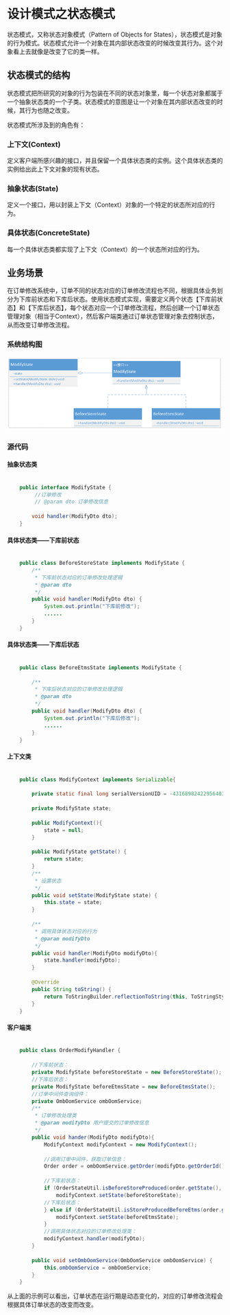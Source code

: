 # 设计模式之状态模式

状态模式，又称状态对象模式（Pattern of Objects for States），状态模式是对象的行为模式。状态模式允许一个对象在其内部状态改变的时候改变其行为。这个对象看上去就像是改变了它的类一样。

## 状态模式的结构
状态模式把所研究的对象的行为包装在不同的状态对象里，每一个状态对象都属于一个抽象状态类的一个子类。状态模式的意图是让一个对象在其内部状态改变的时候，其行为也随之改变。

状态模式所涉及到的角色有：

### 上下文(Context)
定义客户端所感兴趣的接口，并且保留一个具体状态类的实例。这个具体状态类的实例给出此上下文对象的现有状态。

### 抽象状态(State)
定义一个接口，用以封装上下文（Context）对象的一个特定的状态所对应的行为。

### 具体状态(ConcreteState)
每一个具体状态类都实现了上下文（Context）的一个状态所对应的行为。

## 业务场景
在订单修改系统中，订单不同的状态对应的订单修改流程也不同，根据具体业务划分为下库前状态和下库后状态。使用状态模式实现，需要定义两个状态【下库前状态】和【下库后状态】，每个状态对应一个订单修改流程，然后创建一个订单状态管理对象（相当于Context），然后客户端类通过订单状态管理对象去控制状态，从而改变订单修改流程。
###	系统结构图
![图片](img/state_00.png)

### 源代码
#### 抽象状态类

```java

	public interface ModifyState {
	     //订单修改
	     // @param dto 订单修改信息
	     
	    void handler(ModifyDto dto);
	}
```
#### 具体状态类——下库前状态
```java

	public class BeforeStoreState implements ModifyState {
	    /**
	     * 下库前状态对应的订单修改处理逻辑
	     * @param dto
	     */
	    public void handler(ModifyDto dto) {
	        System.out.println("下库前修改");
	        ......
	    }
	}
```
#### 具体状态类——下库后状态
```java

	public class BeforeEtmsState implements ModifyState {
	
	    /**
	     * 下库后状态对应的订单修改处理逻辑
	     * @param dto
	     */
	    public void handler(ModifyDto dto) {
	        System.out.println("下库后修改");
	        ......
	    }
	}
```
#### 上下文类
```java

    public class ModifyContext implements Serializable{

	    private static final long serialVersionUID = -4316898242295640398L;
	
	    private ModifyState state;
	
	    public ModifyContext(){
	        state = null;
	    }
	
	    public ModifyState getState() {
	        return state;
	    }
	    /**
	     * 设置状态
	     */
	    public void setState(ModifyState state) {
	        this.state = state;
	    }
	
	    /**
	     * 调用具体状态对应的行为
	     * @param modifyDto
	     */
	    public void handler(ModifyDto modifyDto){
	        state.handler(modifyDto);
	    }
	
	    @Override
	    public String toString() {
	        return ToStringBuilder.reflectionToString(this, ToStringStyle.SHORT_PREFIX_STYLE);
	    }
	}
```

#### 客户端类
```java

    public class OrderModifyHandler {

	    //下库前状态：
	    private ModifyState beforeStoreState = new BeforeStoreState();
	    //下库后状态：
	    private ModifyState beforeEtmsState = new BeforeEtmsState();
	    //订单中间件查询组件：
	    private OmbOomService ombOomService;
	    /**
	     * 订单修改处理类
	     * @param modifyDto 用户提交的订单修改信息
	     */
	    public void hander(ModifyDto modifyDto){
	        ModifyContext modifyContext = new ModifyContext();
	
	        //调用订单中间件，获取订单信息：
	        Order order = ombOomService.getOrder(modifyDto.getOrderId(), modifyDto.getRequestionId());
	
	        //下库前状态：
	        if (OrderStateUtil.isBeforeStoreProduced(order.getState(), order.getState2())) {
	            modifyContext.setState(beforeStoreState);
	        //下库后状态：
	        } else if (OrderStateUtil.isStoreProducedBeforeEtms(order.getState(),order.getState2())) {
	            modifyContext.setState(beforeEtmsState);
	        }
	        //调用具体状态对应的订单修改处理类：
	        modifyContext.handler(modifyDto);
	    }
	
	    public void setOmbOomService(OmbOomService ombOomService) {
	        this.ombOomService = ombOomService;
	    }
	}
```

从上面的示例可以看出，订单状态在运行期是动态变化的，对应的订单修改流程会根据具体订单状态的改变而改变。
